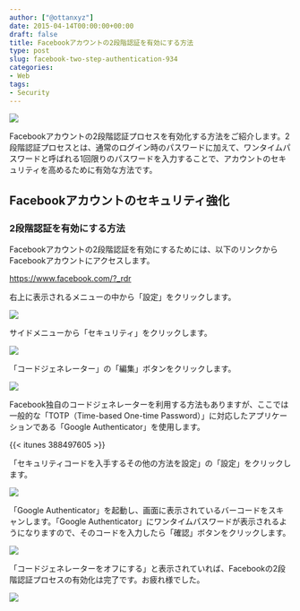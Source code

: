```yaml
---
author: ["@ottanxyz"]
date: 2015-04-14T00:00:00+00:00
draft: false
title: Facebookアカウントの2段階認証を有効にする方法
type: post
slug: facebook-two-step-authentication-934
categories:
- Web
tags:
- Security
---
```


![](/uploads/2015/04/150406-5522519859081.jpg)






Facebookアカウントの2段階認証プロセスを有効化する方法をご紹介します。2段階認証プロセスとは、通常のログイン時のパスワードに加えて、ワンタイムパスワードと呼ばれる1回限りのパスワードを入力することで、アカウントのセキュリティを高めるために有効な方法です。





## Facebookアカウントのセキュリティ強化





### 2段階認証を有効にする方法





Facebookアカウントの2段階認証を有効にするためには、以下のリンクからFacebookアカウントにアクセスします。



https://www.facebook.com/?_rdr



右上に表示されるメニューの中から「設定」をクリックします。





![](/uploads/2015/04/150406-5522519932b3e.png)






サイドメニューから「セキュリティ」をクリックします。





![](/uploads/2015/04/150406-5522519b5c370.png)






「コードジェネレーター」の「編集」ボタンをクリックします。





![](/uploads/2015/04/150408-5524eceaadf19.png)






Facebook独自のコードジェネレーターを利用する方法もありますが、ここでは一般的な「TOTP（Time-based One-time Password）」に対応したアプリケーションである「Google Authenticator」を使用します。



{{< itunes 388497605 >}}



「セキュリティコードを入手するその他の方法を設定」の「設定」をクリックします。





![](/uploads/2015/04/150408-5524ececebf71.png)






「Google Authenticator」を起動し、画面に表示されているバーコードをスキャンします。「Google Authenticator」にワンタイムパスワードが表示されるようになりますので、そのコードを入力したら「確認」ボタンをクリックします。





![](/uploads/2015/04/150408-5524ecef8b0ca.png)






「コードジェネレーターをオフにする」と表示されていれば、Facebookの2段階認証プロセスの有効化は完了です。お疲れ様でした。





![](/uploads/2015/04/150408-5524ecf223c92.png)

